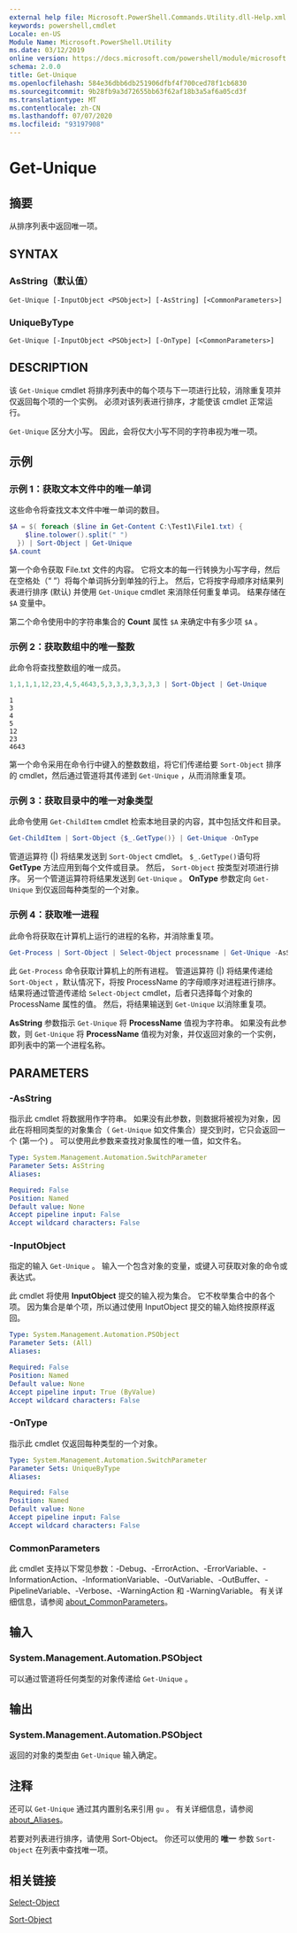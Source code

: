 ```yaml
---
external help file: Microsoft.PowerShell.Commands.Utility.dll-Help.xml
keywords: powershell,cmdlet
Locale: en-US
Module Name: Microsoft.PowerShell.Utility
ms.date: 03/12/2019
online version: https://docs.microsoft.com/powershell/module/microsoft.powershell.utility/get-unique?view=powershell-5.1&WT.mc_id=ps-gethelp
schema: 2.0.0
title: Get-Unique
ms.openlocfilehash: 584e36dbb6db251906dfbf4f700ced78f1cb6830
ms.sourcegitcommit: 9b28fb9a3d72655bb63f62af18b3a5af6a05cd3f
ms.translationtype: MT
ms.contentlocale: zh-CN
ms.lasthandoff: 07/07/2020
ms.locfileid: "93197908"
---
```

# Get-Unique

## 摘要
从排序列表中返回唯一项。

## SYNTAX

### AsString（默认值）

```
Get-Unique [-InputObject <PSObject>] [-AsString] [<CommonParameters>]
```

### UniqueByType

```
Get-Unique [-InputObject <PSObject>] [-OnType] [<CommonParameters>]
```

## DESCRIPTION

该 `Get-Unique` cmdlet 将排序列表中的每个项与下一项进行比较，消除重复项并仅返回每个项的一个实例。 必须对该列表进行排序，才能使该 cmdlet 正常运行。

`Get-Unique` 区分大小写。 因此，会将仅大小写不同的字符串视为唯一项。

## 示例

### 示例 1：获取文本文件中的唯一单词

这些命令将查找文本文件中唯一单词的数目。

```powershell
$A = $( foreach ($line in Get-Content C:\Test1\File1.txt) {
    $line.tolower().split(" ")
  }) | Sort-Object | Get-Unique
$A.count
```

第一个命令获取 File.txt 文件的内容。 它将文本的每一行转换为小写字母，然后在空格处（“ ”）将每个单词拆分到单独的行上。 然后，它将按字母顺序对结果列表进行排序 (默认) 并使用 `Get-Unique` cmdlet 来消除任何重复单词。 结果存储在 `$A` 变量中。

第二个命令使用中的字符串集合的 **Count** 属性 `$A` 来确定中有多少项 `$A` 。

### 示例 2：获取数组中的唯一整数

此命令将查找整数组的唯一成员。

```powershell
1,1,1,1,12,23,4,5,4643,5,3,3,3,3,3,3,3 | Sort-Object | Get-Unique
```

```Output
1
3
4
5
12
23
4643
```

第一个命令采用在命令行中键入的整数数组，将它们传递给要 `Sort-Object` 排序的 cmdlet，然后通过管道将其传递到 `Get-Unique` ，从而消除重复项。

### 示例 3：获取目录中的唯一对象类型

此命令使用 `Get-ChildItem` cmdlet 检索本地目录的内容，其中包括文件和目录。

```powershell
Get-ChildItem | Sort-Object {$_.GetType()} | Get-Unique -OnType
```

管道运算符 (|) 将结果发送到 `Sort-Object` cmdlet。 `$_.GetType()`语句将 **GetType** 方法应用到每个文件或目录。 然后， `Sort-Object` 按类型对项进行排序。 另一个管道运算符将结果发送到 `Get-Unique` 。 **OnType** 参数定向 `Get-Unique` 到仅返回每种类型的一个对象。

### 示例 4：获取唯一进程

此命令将获取在计算机上运行的进程的名称，并消除重复项。

```powershell
Get-Process | Sort-Object | Select-Object processname | Get-Unique -AsString
```

此 `Get-Process` 命令获取计算机上的所有进程。 管道运算符 (|) 将结果传递给 `Sort-Object` ，默认情况下，将按 ProcessName 的字母顺序对进程进行排序。 结果将通过管道传递给 `Select-Object` cmdlet，后者只选择每个对象的 ProcessName 属性的值。 然后，将结果输送到 `Get-Unique` 以消除重复项。

**AsString** 参数指示 `Get-Unique` 将 **ProcessName** 值视为字符串。
如果没有此参数，则 `Get-Unique` 将 **ProcessName** 值视为对象，并仅返回对象的一个实例，即列表中的第一个进程名称。

## PARAMETERS

### -AsString

指示此 cmdlet 将数据用作字符串。 如果没有此参数，则数据将被视为对象，因此在将相同类型的对象集合（ `Get-Unique` 如文件集合）提交到时，它只会返回一个 (第一个) 。 可以使用此参数来查找对象属性的唯一值，如文件名。

```yaml
Type: System.Management.Automation.SwitchParameter
Parameter Sets: AsString
Aliases:

Required: False
Position: Named
Default value: None
Accept pipeline input: False
Accept wildcard characters: False
```

### -InputObject

指定的输入 `Get-Unique` 。 输入一个包含对象的变量，或键入可获取对象的命令或表达式。

此 cmdlet 将使用 **InputObject** 提交的输入视为集合。 它不枚举集合中的各个项。 因为集合是单个项，所以通过使用 InputObject  提交的输入始终按原样返回。

```yaml
Type: System.Management.Automation.PSObject
Parameter Sets: (All)
Aliases:

Required: False
Position: Named
Default value: None
Accept pipeline input: True (ByValue)
Accept wildcard characters: False
```

### -OnType

指示此 cmdlet 仅返回每种类型的一个对象。

```yaml
Type: System.Management.Automation.SwitchParameter
Parameter Sets: UniqueByType
Aliases:

Required: False
Position: Named
Default value: None
Accept pipeline input: False
Accept wildcard characters: False
```

### CommonParameters

此 cmdlet 支持以下常见参数：-Debug、-ErrorAction、-ErrorVariable、-InformationAction、-InformationVariable、-OutVariable、-OutBuffer、-PipelineVariable、-Verbose、-WarningAction 和 -WarningVariable。 有关详细信息，请参阅 [about_CommonParameters](https://go.microsoft.com/fwlink/?LinkID=113216)。

## 输入

### System.Management.Automation.PSObject

可以通过管道将任何类型的对象传递给 `Get-Unique` 。

## 输出

### System.Management.Automation.PSObject

返回的对象的类型由 `Get-Unique` 输入确定。

## 注释

还可以 `Get-Unique` 通过其内置别名来引用 `gu` 。 有关详细信息，请参阅 [about_Aliases](../Microsoft.PowerShell.Core/About/about_Aliases.md)。

若要对列表进行排序，请使用 Sort-Object。 你还可以使用的 **唯一** 参数 `Sort-Object` 在列表中查找唯一项。

## 相关链接

[Select-Object](Select-Object.md)

[Sort-Object](Sort-Object.md)
